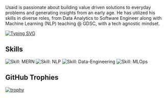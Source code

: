 Usaid is passionate about building value driven solutions to everyday problems and generating insights from an early age. He has utilized his skills in diverse roles, from Data Analytics to Software Engineer along with Machine Learning (NLP) teaching @ GDSC, with a tech agnostic mindset.

<!-- Typing SVG -->
[![Typing SVG](https://readme-typing-svg.demolab.com/?lines=MERN-Developer;NLP+Data-Engineering+MLOps)](https://git.io/typing-svg)

<!-- Skills with badges -->
## Skills
![Skill: MERN](https://img.shields.io/badge/Skill%20Name-Skill%20Level-blue)
![Skill: NLP](https://img.shields.io/badge/Skill%20Name-Skill%20Level-blue)
![Skill: Data-Engineering](https://img.shields.io/badge/Skill%20Name-Skill%20Level-blue)
![Skill: MLOps](https://img.shields.io/badge/Skill%20Name-Skill%20Level-blue)

<!-- Trophy -->
## GitHub Trophies
[![trophy](https://github-profile-trophy.vercel.app/?username=Usaid-Bin-Rehan&r&title=Stars,Repositories,Commits,Issues,PullRequest&theme=matrix)](https://github.com/ryo-ma/github-profile-trophy)
